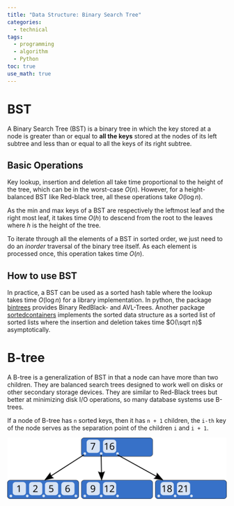 ```yaml
---
title: "Data Structure: Binary Search Tree"
categories:
  - technical
tags:
  - programming
  - algorithm
  - Python
toc: true
use_math: true
---
```

# BST
A Binary Search Tree (BST) is a binary tree in which the key stored at a node is greater than or equal to **all the keys** stored at the nodes of its left subtree and less than or equal to all the keys of its right subtree.

## Basic Operations
Key lookup, insertion and deletion all take time proportional to the height of the tree, which can be in the worst-case $O(n)$. However, for a height-balanced BST like Red-black tree, all these operations take $O(\log n)$.

As the min and max keys of a BST are respectively the leftmost leaf and the right most leaf, it takes time $O(h)$ to descend from the root to the leaves where $h$ is the height of the tree.

To iterate through all the elements of a BST in sorted order, we just need to do an _inorder_ traversal of the binary tree itself. As each element is processed once, this operation takes time $O(n)$.

## How to use BST
In practice, a BST can be used as a sorted hash table where the lookup takes time $O(\log n)$ for a library implementation. In python, the package [bintrees](https://pypi.org/project/bintrees/) provides Binary RedBlack- and AVL-Trees. Another package [sortedcontainers](http://www.grantjenks.com/docs/sortedcontainers/) implements the sorted data structure as a sorted list of sorted lists where the insertion and deletion takes time $O(\sqrt n)$ asymptotically.


# B-tree
A B-tree is a generalization of BST in that a node can have more than two children. They are balanced search trees designed to work well on disks or other secondary storage devices. They are similar to Red-Black trees but better at minimizing disk I/O operations, so many database systems use B-trees.

If a node of B-tree has `n` sorted keys, then it has `n + 1` children, the `i-th` key of the node serves as the separation point of the children `i` and `i + 1`.

![B-tree](./img/B-tree.svg)